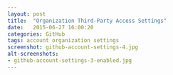 ```yaml
---
layout: post
title:  "Organization Third-Party Access Settings"
date:   2015-06-27 16:00:20
categories: GitHub
tags: account organization settings
screenshot: github-account-settings-4.jpg
alt-screenshots: 
- github-account-settings-3-enabled.jpg
---
```

